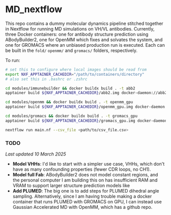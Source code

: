 # MD_nextflow
This repo contains a dummy molecular dynamics pipeline stitched together in Nextflow for running MD simulations on VH/VL antibodies. Currently, three Docker containers: one for antibody structure prediction using ABodyBuilder2, one for OpenMM which fixes and solvates the system, and one for GROMACS where an unbiased production run is executed. Each can be built in the `fold/` `openmm/` and `gromacs/` folders, respectively. 

To run:
```bash
# set this to configure where local images should be read from
export NXF_APPTAINER_CACHEDIR="/path/to/containers/directory"
# also set this in .bashrc or .zshrc

cd modules/immunebuilder && docker buildx build . -t abb2
apptainer build ${NXF_APPTAINER_CACHEDIR}/abb2.img docker-daemon://abb2:latest

cd modules/openmm && docker buildx build . -t openmm_gpu
apptainer build ${NXF_APPTAINER_CACHEDIR}/openmm_gpu.img docker-daemon://openmm_gpu:latest

cd modules/gromacs && docker buildx build . -t gromacs_gpu
apptainer build ${NXF_APPTAINER_CACHEDIR}/gromacs_gpu.img docker-daemon://gromacs_gpu:latest

nextflow run main.nf --csv_file <path/to/csv_file.csv>
```

### TODO
*Last updated 10 March 2025*
* **Model VHHs**: I'd like to start with a simpler use case, VHHs, which don't have as many confounding properties (fewer CDR loops, no CH1).
* **Model full Fab**: ABodyBuilder2 does not model constant regions, and the personal computer I am building this on has insufficient RAM and VRAM to support larger structure prediction models like   
* **Add PLUMED**: The big one is to add steps for PLUMED dihedral angle sampling. Alternatively, since I am having trouble making a docker container that runs PLUMED with GROMACS on GPU, I can instead use Gaussian Accelerated MD with OpenMM, which has a github repo.
